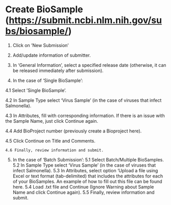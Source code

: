# Create BioSample (https://submit.ncbi.nlm.nih.gov/subs/biosample/)

1. Click on ’New Submission’

2. Add/update information of submitter.

3. In ‘General Information’, select a specified release date (otherwise, it can be released immediately after submission).

4. In the case of ‘Single BioSample’:

  4.1 Select ’Single BioSample’.

  4.2 In Sample Type select ‘Virus Sample’  (in the case of viruses that infect Salmonella).

  4.3 In Attributes, fill with corresponding information. If there is an issue with the Sample Name, just click Continue again.

  4.4 Add BioProject number (previously create a Bioproject here).

  4.5 Click Continue on Title and Comments.
  
	4.6 Finally, review information and submit.

5. In the case of ‘Batch Submission’:
	5.1 Select Batch/Multiple BioSamples.
	5.2 In Sample Type select ‘Virus Sample’  (in the case of viruses that infect Salmonella).
	5.3 In Attributes, select option ‘Upload a file using Excel or text format (tab-delimited) that includes the attributes for each of your BioSamples. An example of how to fill out this file can be found here.
	5.4 Load .txt file and Continue (Ignore Warning about Sample Name and click Continue again).
	5.5 Finally, review information and submit.
